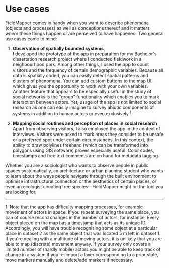 # Use cases

FieldMapper comes in handy when you want to describe phenomena (objects and processes) as well as conceptions thereof and it matters *where* these things happen or are perceived to have happened. Two general use cases come to mind:
 
1. **Observation of spatially bounded systems**    
I developed the prototype of the app in preparation for my Bachelor's dissertation research project where I conducted fieldwork in a neighbourhood park. Among other things, I used the app to count visitors and the frequency of certain demographic variables. Because all data is spatially coded, you can easily detect spatial patterns and clusters of phenomena. You can add custom buttons to the map UI, which gives you the opportunity to work with your own variables. Another feature that appears to be especially useful in the study of social networks is the "group" functionality which enables you to mark interaction between actors.
Yet, usage of the app is not limited to social research as one can easily imagine to survey abiotic components of systems in addition to human actors or even exclusively.<sup>[1](#footnote1)</sup> 

2. **Mapping social routines and perception of places in social research**    
Apart from observing visitors, I also employed the app in the context of interviews. Visitors were asked to mark areas they consider to be unsafe or a preferred spot under certain circumstances. In this context, the ability to draw polylines freehand (which can be transformed into polygons using GIS software) proves especially useful. Color codes, timestamps and free text comments are on hand for metadata tagging. 

Whether you are a sociologist who wants to observe people in public spaces systematically, an architecture or urban planning student who wants to learn about the ways people navigate through the built environment to optimise infrastructural connection or the aesthetics of certain places, or even an ecologist counting tree species&mdash;FieldMapper might be the tool you are looking for.


---
<a name="footnote1">1</a>: Note that the app has difficulty mapping processes, for example movement of actors in space. If you repeat surveying the same place, you can of course record changes in the number of actors, for instance. Every object placed on the map has a timestamp that acts as its unique ID. Accordingly, you will have trouble recognising some object at a particular place in dataset 2 as the same object that was located 5 m left in dataset 1. If you're dealing with a multitude of moving actors, it is unlikely that you are able to map (discrete) movement anyway. If your survey only covers a limited number of (hardly mobile) actors you might be able to keep track of change in a system if you re-import a layer corresponding to a prior state, move markers manually and delete/add markers if necessary.